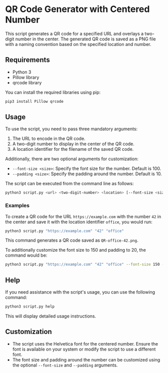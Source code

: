 # QR Code Generator with Centered Number

This script generates a QR code for a specified URL and overlays a two-digit number in the center. The generated QR code is saved as a PNG file with a naming convention based on the specified location and number.

## Requirements

- Python 3
- Pillow library
- qrcode library

You can install the required libraries using pip:

```bash
pip3 install Pillow qrcode
```

## Usage

To use the script, you need to pass three mandatory arguments:
1. The URL to encode in the QR code.
2. A two-digit number to display in the center of the QR code.
3. A location identifier for the filename of the saved QR code.

Additionally, there are two optional arguments for customization:
- `--font-size <size>`: Specify the font size for the number. Default is 100.
- `--padding <size>`: Specify the padding around the number. Default is 10.

The script can be executed from the command line as follows:

```bash
python3 script.py <url> <two-digit-number> <location> [--font-size <size>] [--padding <size>]
```

### Examples

To create a QR code for the URL `https://example.com` with the number `42` in the center and save it with the location identifier `office`, you would run:

```bash
python3 script.py "https://example.com" "42" "office"
```

This command generates a QR code saved as `QR-office-42.png`.

To additionally customize the font size to 150 and padding to 20, the command would be:

```bash
python3 script.py "https://example.com" "42" "office" --font-size 150 --padding 20
```

## Help

If you need assistance with the script's usage, you can use the following command:

```bash
python3 script.py help
```

This will display detailed usage instructions.

## Customization

- The script uses the Helvetica font for the centered number. Ensure the font is available on your system or modify the script to use a different font.
- The font size and padding around the number can be customized using the optional `--font-size` and `--padding` arguments.
